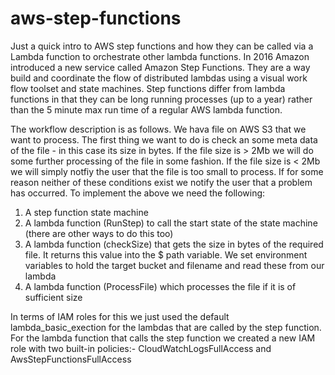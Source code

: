 # aws-step-functions

Just a quick intro to AWS step functions and how they can be called via a Lambda function to orchestrate other lambda functions. 
In 2016 Amazon introduced a new service called Amazon Step Functions. They are a way build and coordinate the flow of distributed 
lambdas using a visual work flow toolset and state machines. Step functions differ from lambda functions in that they can be long 
running processes (up to a  year) rather than the 5 minute max run time of a regular AWS lambda function. 

The workflow description is as follows. We hava file on AWS S3 that we want to process. The first thing we want to do is check an 
some meta data of the file - in this case its size in bytes. If the file size is > 2Mb we will do some further processing of
the file in some fashion. If the file size is < 2Mb we will simply notfiy the user that the file is too small to process. If for 
some reason neither of these conditions exist we notify the user that a problem has occurred. To implement the above we need the following:

1) A step function state machine
2) A lambda function (RunStep) to call the start state of the state machine (there are other ways to do this too)
3) A lambda function (checkSize) that gets the size in bytes of the required file. It returns this value into the $ path variable.
   We set environment variables to hold the target bucket and filename and read these from our lambda
4) A lambda function (ProcessFile) which processes the file if it is of sufficient size


In terms of IAM roles for this we just used the default lambda_basic_exection for the lambdas that are called by the step function.
For the lambda function that calls the step function we created a new IAM role with two built-in policies:-  CloudWatchLogsFullAccess 
and AwsStepFunctionsFullAccess
